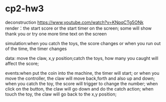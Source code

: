 # cp2-hw3

deconstruction
https://www.youtube.com/watch?v=KNpqCTg5ONk
render：the start score or the start timer on the screen;
some will show thank you or try one more time text on the screen

simulation:when you catch the toys, the score changes or when you run out of the time, the timer changes

data: move the claw, x,y position;catch the toys, how many you caught will affect the score;

events:when put the coin into the machine, the timer will start; or when you move the controller, the claw will move back,forth and also up and down; when you catch the toy, the score will trigger to change the number; when click on the button, the claw will go down and do the catch action; when touch the toy, the claw will go back to the x,y position;
